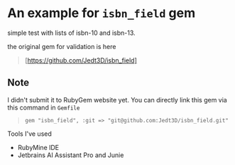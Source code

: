 # An example for `isbn_field` gem

simple test with lists of isbn-10 and isbn-13.

the original gem for validation is here
> [https://github.com/Jedt3D/isbn_field]

## Note
I didn't submit it to RubyGem website yet. 
You can directly link this gem via this command in `Gemfile`
> `gem "isbn_field", :git => "git@github.com:Jedt3D/isbn_field.git"`

Tools I've used
- RubyMine IDE
- Jetbrains AI Assistant Pro and Junie
